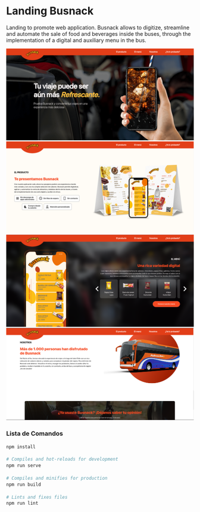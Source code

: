 # Landing Busnack
Landing to promote web application. Busnack allows to digitize, streamline and automate the sale of food and beverages inside the buses, through the implementation of a digital and auxiliary menu in the bus.

![Screenshot](1.png)
![Screenshot](2.png)
![Screenshot](3.png)
![Screenshot](4.png)

### Lista de Comandos

```sh
npm install

# Compiles and hot-reloads for development
npm run serve

# Compiles and minifies for production
npm run build

# Lints and fixes files
npm run lint
```
